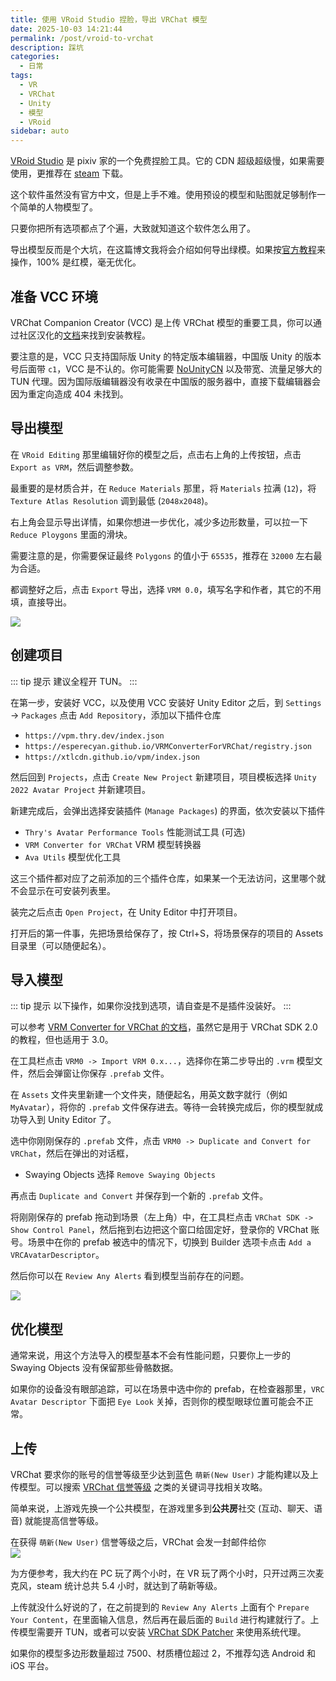 ```yaml
---
title: 使用 VRoid Studio 捏脸，导出 VRChat 模型
date: 2025-10-03 14:21:44
permalink: /post/vroid-to-vrchat
description: 踩坑
categories: 
  - 日常
tags: 
  - VR
  - VRChat
  - Unity
  - 模型
  - VRoid
sidebar: auto
---
```


[VRoid Studio](https://vroid.com/en/studio) 是 pixiv 家的一个免费捏脸工具。它的 CDN 超级超级慢，如果需要使用，更推荐在 [steam](https://store.steampowered.com/app/1486350/) 下载。

这个软件虽然没有官方中文，但是上手不难。使用预设的模型和贴图就足够制作一个简单的人物模型了。

只要你把所有选项都点了个遍，大致就知道这个软件怎么用了。

导出模型反而是个大坑，在这篇博文我将会介绍如何导出绿模。如果按[官方教程](https://vroid.pixiv.help/hc/en-us/articles/38728373457561)来操作，100% 是红模，毫无优化。

## 准备 VCC 环境

VRChat Companion Creator (VCC) 是上传 VRChat 模型的重要工具，你可以通过社区汉化的[文档](https://docs.vrczh.org/vcc.docs.vrchat.com/guides/getting-started)来找到安装教程。

要注意的是，VCC 只支持国际版 Unity 的特定版本编辑器，中国版 Unity 的版本号后面带 `c1`，VCC 是不认的。你可能需要 [NoUnityCN](https://www.nounitycn.top/unityhub) 以及带宽、流量足够大的 TUN 代理。因为国际版编辑器没有收录在中国版的服务器中，直接下载编辑器会因为重定向造成 404 未找到。

## 导出模型

在 `VRoid Editing` 那里编辑好你的模型之后，点击右上角的上传按钮，点击 `Export as VRM`，然后调整参数。

最重要的是材质合并，在 `Reduce Materials` 那里，将 `Materials` 拉满 (`12`)，将 `Texture Atlas Resolution` 调到最低 (`2048x2048`)。

右上角会显示导出详情，如果你想进一步优化，减少多边形数量，可以拉一下 `Reduce Ploygons` 里面的滑块。

需要注意的是，你需要保证最终 `Polygons` 的值小于 `65535`，推荐在 `32000` 左右最为合适。

都调整好之后，点击 `Export` 导出，选择 `VRM 0.0`，填写名字和作者，其它的不用填，直接导出。

![](https://pic1.imgdb.cn/item/68df6eabc5157e1a885303a6.png)

## 创建项目

::: tip 提示
建议全程开 TUN。
:::

在第一步，安装好 VCC，以及使用 VCC 安装好 Unity Editor 之后，到 `Settings` -> `Packages` 点击 `Add Repository`，添加以下插件仓库
+ `https://vpm.thry.dev/index.json`
+ `https://esperecyan.github.io/VRMConverterForVRChat/registry.json`
+ `https://xtlcdn.github.io/vpm/index.json`

然后回到 `Projects`，点击 `Create New Project` 新建项目，项目模板选择 `Unity 2022 Avatar Project` 并新建项目。

新建完成后，会弹出选择安装插件 (`Manage Packages`) 的界面，依次安装以下插件
+ `Thry's Avatar Performance Tools` 性能测试工具 (可选)
+ `VRM Converter for VRChat` VRM 模型转换器
+ `Ava Utils` 模型优化工具

这三个插件都对应了之前添加的三个插件仓库，如果某一个无法访问，这里哪个就不会显示在可安装列表里。

装完之后点击 `Open Project`，在 Unity Editor 中打开项目。

打开后的第一件事，先把场景给保存了，按 Ctrl+S，将场景保存的项目的 Assets 目录里（可以随便起名）。

## 导入模型

::: tip 提示
以下操作，如果你没找到选项，请自查是不是插件没装好。
:::

可以参考 [VRM Converter for VRChat 的文档](https://qiita.com/100/items/7315fe3a7eb75732ae43)，虽然它是用于 VRChat SDK 2.0 的教程，但也适用于 3.0。

在工具栏点击 `VRM0 -> Import VRM 0.x...`，选择你在第二步导出的 `.vrm` 模型文件，然后会弹窗让你保存 `.prefab` 文件。

在 `Assets` 文件夹里新建一个文件夹，随便起名，用英文数字就行（例如 `MyAvatar`），将你的 `.prefab` 文件保存进去。等待一会转换完成后，你的模型就成功导入到 Unity Editor 了。

选中你刚刚保存的 `.prefab` 文件，点击 `VRM0 -> Duplicate and Convert for VRChat`，然后在弹出的对话框，
+ Swaying Objects 选择 `Remove Swaying Objects`

再点击 `Duplicate and Convert` 并保存到一个新的 `.prefab` 文件。

将刚刚保存的 prefab 拖动到场景（左上角）中，在工具栏点击 `VRChat SDK -> Show Control Panel`，然后拖到右边把这个窗口给固定好，登录你的 VRChat 账号。场景中在你的 prefab 被选中的情况下，切换到 Builder 选项卡点击 `Add a VRCAvatarDescriptor`。

然后你可以在 `Review Any Alerts` 看到模型当前存在的问题。

![](https://pic1.imgdb.cn/item/68e3799ec5157e1a8859ba0d.png)

## 优化模型

通常来说，用这个方法导入的模型基本不会有性能问题，只要你上一步的 Swaying Objects 没有保留那些骨骼数据。

如果你的设备没有眼部追踪，可以在场景中选中你的 prefab，在检查器那里，`VRC Avatar Descriptor` 下面把 `Eye Look` 关掉，否则你的模型眼球位置可能会不正常。

## 上传

VRChat 要求你的账号的信誉等级至少达到蓝色 `萌新(New User)` 才能构建以及上传模型。可以搜索 [VRChat 信誉等级](https://cn.bing.com/search?q=vrchat%20%E4%BF%A1%E8%AA%89%E7%AD%89%E7%BA%A7) 之类的关键词寻找相关攻略。

简单来说，上游戏先换一个公共模型，在游戏里多到**公共房**社交 (互动、聊天、语音) 就能提高信誉等级。

在获得 `萌新(New User)` 信誉等级之后，VRChat 会发一封邮件给你  
![](https://pic1.imgdb.cn/item/68e353fec5157e1a88599ff4.png)

为方便参考，我大约在 PC 玩了两个小时，在 VR 玩了两个小时，只开过两三次麦克风，steam 统计总共 5.4 小时，就达到了萌新等级。

上传就没什么好说的了，在之前提到的 `Review Any Alerts` 上面有个 `Prepare Your Content`，在里面输入信息，然后再在最后面的 `Build` 进行构建就行了。上传模型需要开 TUN，或者可以安装 [VRChat SDK Patcher](https://docs.vrcd.org.cn/books/all-about-vrchat-sdk-patcher) 来使用系统代理。

如果你的模型多边形数量超过 7500、材质槽位超过 2，不推荐勾选 Android 和 iOS 平台。

